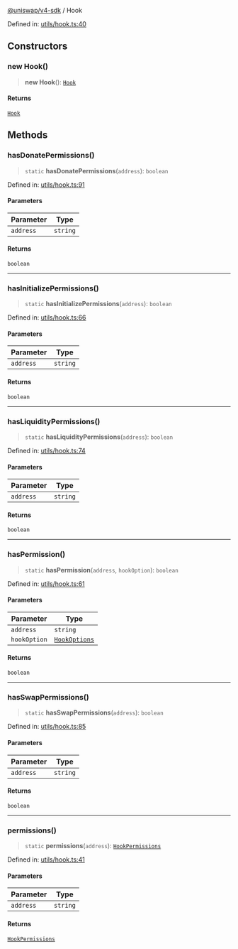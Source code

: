 [@uniswap/v4-sdk](../overview.md) / Hook

Defined in: [utils/hook.ts:40](https://github.com/Uniswap/sdks/blob/9cf6edb2df79338ae58f7ea7ca979c35a8a9bd56/sdks/v4-sdk/src/utils/hook.ts#L40)

## Constructors

### new Hook()

> **new Hook**(): [`Hook`](Hook.md)

#### Returns

[`Hook`](Hook.md)

## Methods

### hasDonatePermissions()

> `static` **hasDonatePermissions**(`address`): `boolean`

Defined in: [utils/hook.ts:91](https://github.com/Uniswap/sdks/blob/9cf6edb2df79338ae58f7ea7ca979c35a8a9bd56/sdks/v4-sdk/src/utils/hook.ts#L91)

#### Parameters

| Parameter | Type |
| ------ | ------ |
| `address` | `string` |

#### Returns

`boolean`

***

### hasInitializePermissions()

> `static` **hasInitializePermissions**(`address`): `boolean`

Defined in: [utils/hook.ts:66](https://github.com/Uniswap/sdks/blob/9cf6edb2df79338ae58f7ea7ca979c35a8a9bd56/sdks/v4-sdk/src/utils/hook.ts#L66)

#### Parameters

| Parameter | Type |
| ------ | ------ |
| `address` | `string` |

#### Returns

`boolean`

***

### hasLiquidityPermissions()

> `static` **hasLiquidityPermissions**(`address`): `boolean`

Defined in: [utils/hook.ts:74](https://github.com/Uniswap/sdks/blob/9cf6edb2df79338ae58f7ea7ca979c35a8a9bd56/sdks/v4-sdk/src/utils/hook.ts#L74)

#### Parameters

| Parameter | Type |
| ------ | ------ |
| `address` | `string` |

#### Returns

`boolean`

***

### hasPermission()

> `static` **hasPermission**(`address`, `hookOption`): `boolean`

Defined in: [utils/hook.ts:61](https://github.com/Uniswap/sdks/blob/9cf6edb2df79338ae58f7ea7ca979c35a8a9bd56/sdks/v4-sdk/src/utils/hook.ts#L61)

#### Parameters

| Parameter | Type |
| ------ | ------ |
| `address` | `string` |
| `hookOption` | [`HookOptions`](../enumerations/HookOptions.md) |

#### Returns

`boolean`

***

### hasSwapPermissions()

> `static` **hasSwapPermissions**(`address`): `boolean`

Defined in: [utils/hook.ts:85](https://github.com/Uniswap/sdks/blob/9cf6edb2df79338ae58f7ea7ca979c35a8a9bd56/sdks/v4-sdk/src/utils/hook.ts#L85)

#### Parameters

| Parameter | Type |
| ------ | ------ |
| `address` | `string` |

#### Returns

`boolean`

***

### permissions()

> `static` **permissions**(`address`): [`HookPermissions`](../overview.md#hookpermissions)

Defined in: [utils/hook.ts:41](https://github.com/Uniswap/sdks/blob/9cf6edb2df79338ae58f7ea7ca979c35a8a9bd56/sdks/v4-sdk/src/utils/hook.ts#L41)

#### Parameters

| Parameter | Type |
| ------ | ------ |
| `address` | `string` |

#### Returns

[`HookPermissions`](../overview.md#hookpermissions)
